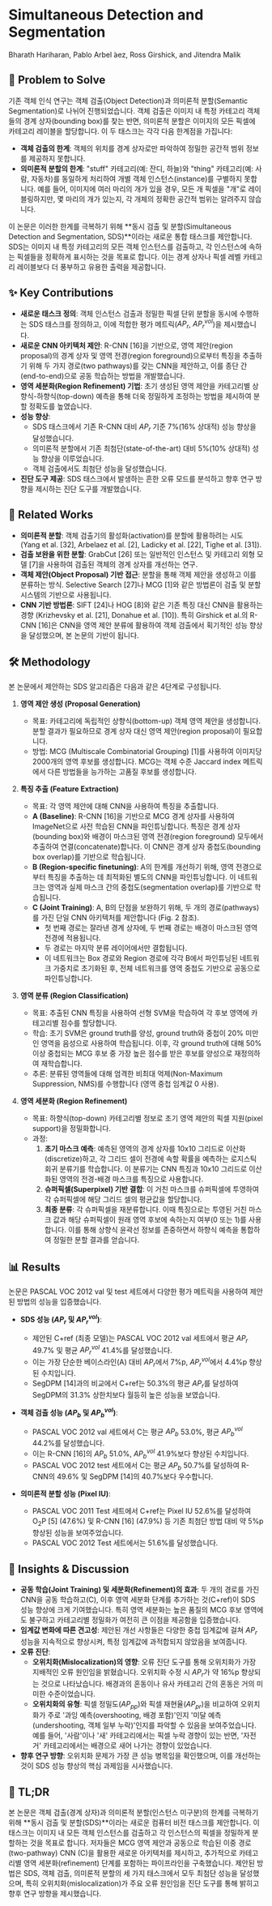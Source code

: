 # Simultaneous Detection and Segmentation

Bharath Hariharan, Pablo Arbel ́aez, Ross Girshick, and Jitendra Malik

## 🧩 Problem to Solve

기존 객체 인식 연구는 객체 검출(Object Detection)과 의미론적 분할(Semantic Segmentation)로 나뉘어 진행되었습니다. 객체 검출은 이미지 내 특정 카테고리 객체들의 경계 상자(bounding box)를 찾는 반면, 의미론적 분할은 이미지의 모든 픽셀에 카테고리 레이블을 할당합니다. 이 두 태스크는 각각 다음 한계점을 가집니다:

- **객체 검출의 한계**: 객체의 위치를 경계 상자로만 파악하여 정밀한 공간적 범위 정보를 제공하지 못합니다.
- **의미론적 분할의 한계**: "stuff" 카테고리(예: 잔디, 하늘)와 "thing" 카테고리(예: 사람, 자동차)를 동일하게 처리하여 개별 객체 인스턴스(instance)를 구별하지 못합니다. 예를 들어, 이미지에 여러 마리의 개가 있을 경우, 모든 개 픽셀을 "개"로 레이블링하지만, 몇 마리의 개가 있는지, 각 개체의 정확한 공간적 범위는 알려주지 않습니다.

이 논문은 이러한 한계를 극복하기 위해 **동시 검출 및 분할(Simultaneous Detection and Segmentation, SDS)**이라는 새로운 통합 태스크를 제안합니다. SDS는 이미지 내 특정 카테고리의 모든 객체 인스턴스를 검출하고, 각 인스턴스에 속하는 픽셀들을 정확하게 표시하는 것을 목표로 합니다. 이는 경계 상자나 픽셀 레벨 카테고리 레이블보다 더 풍부하고 유용한 출력을 제공합니다.

## ✨ Key Contributions

- **새로운 태스크 정의**: 객체 인스턴스 검출과 정밀한 픽셀 단위 분할을 동시에 수행하는 SDS 태스크를 정의하고, 이에 적합한 평가 메트릭($AP_r$, $AP_{r}^{vol}$)을 제시했습니다.
- **새로운 CNN 아키텍처 제안**: R-CNN [16]을 기반으로, 영역 제안(region proposal)의 경계 상자 및 영역 전경(region foreground)으로부터 특징을 추출하기 위해 두 가지 경로(two pathways)를 갖는 CNN을 제안하고, 이를 종단 간(end-to-end)으로 공동 학습하는 방법을 개발했습니다.
- **영역 세분화(Region Refinement) 기법**: 초기 생성된 영역 제안을 카테고리별 상향식-하향식(top-down) 예측을 통해 더욱 정밀하게 조정하는 방법을 제시하여 분할 정확도를 높였습니다.
- **성능 향상**:
  - SDS 태스크에서 기존 R-CNN 대비 $AP_r$ 기준 7%($16\%$ 상대적) 성능 향상을 달성했습니다.
  - 의미론적 분할에서 기존 최첨단(state-of-the-art) 대비 5%($10\%$ 상대적) 성능 향상을 이루었습니다.
  - 객체 검출에서도 최첨단 성능을 달성했습니다.
- **진단 도구 제공**: SDS 태스크에서 발생하는 흔한 오류 모드를 분석하고 향후 연구 방향을 제시하는 진단 도구를 개발했습니다.

## 📎 Related Works

- **의미론적 분할**: 객체 검출기의 활성화(activation)를 분할에 활용하려는 시도 (Yang et al. [32], Arbelaez et al. [2], Ladicky et al. [22], Tighe et al. [31]).
- **검출 보완을 위한 분할**: GrabCut [26] 또는 일반적인 인스턴스 및 카테고리 외형 모델 [7]을 사용하여 검출된 객체의 경계 상자를 개선하는 연구.
- **객체 제안(Object Proposal) 기반 접근**: 분할을 통해 객체 제안을 생성하고 이를 분류하는 방식. Selective Search [27]나 MCG [1]와 같은 방법론이 검출 및 분할 시스템의 기반으로 사용됩니다.
- **CNN 기반 방법론**: SIFT [24]나 HOG [8]와 같은 기존 특징 대신 CNN을 활용하는 경향 (Krizhevsky et al. [21], Donahue et al. [10]). 특히 Girshick et al.의 R-CNN [16]은 CNN을 영역 제안 분류에 활용하여 객체 검출에서 획기적인 성능 향상을 달성했으며, 본 논문의 기반이 됩니다.

## 🛠️ Methodology

본 논문에서 제안하는 SDS 알고리즘은 다음과 같은 4단계로 구성됩니다.

1. **영역 제안 생성 (Proposal Generation)**

   - 목표: 카테고리에 독립적인 상향식(bottom-up) 객체 영역 제안을 생성합니다. 분할 결과가 필요하므로 경계 상자 대신 영역 제안(region proposal)이 필요합니다.
   - 방법: MCG (Multiscale Combinatorial Grouping) [1]를 사용하여 이미지당 2000개의 영역 후보를 생성합니다. MCG는 객체 수준 Jaccard index 메트릭에서 다른 방법들을 능가하는 고품질 후보를 생성합니다.

2. **특징 추출 (Feature Extraction)**

   - 목표: 각 영역 제안에 대해 CNN을 사용하여 특징을 추출합니다.
   - **A (Baseline)**: R-CNN [16]을 기반으로 MCG 경계 상자를 사용하여 ImageNet으로 사전 학습된 CNN을 파인튜닝합니다. 특징은 경계 상자(bounding box)와 배경이 마스크된 영역 전경(region foreground) 모두에서 추출하여 연결(concatenate)합니다. 이 CNN은 경계 상자 중첩도(bounding box overlap)를 기반으로 학습됩니다.
   - **B (Region-specific finetuning)**: A의 한계를 개선하기 위해, 영역 전경으로부터 특징을 추출하는 데 최적화된 별도의 CNN을 파인튜닝합니다. 이 네트워크는 영역과 실제 마스크 간의 중첩도(segmentation overlap)를 기반으로 학습됩니다.
   - **C (Joint Training)**: A, B의 단점을 보완하기 위해, 두 개의 경로(pathways)를 가진 단일 CNN 아키텍처를 제안합니다 (Fig. 2 참조).
     - 첫 번째 경로는 잘라낸 경계 상자에, 두 번째 경로는 배경이 마스크된 영역 전경에 적용됩니다.
     - 두 경로는 마지막 분류 레이어에서만 결합됩니다.
     - 이 네트워크는 Box 경로와 Region 경로에 각각 B에서 파인튜닝된 네트워크 가중치로 초기화된 후, 전체 네트워크를 영역 중첩도 기반으로 공동으로 파인튜닝합니다.

3. **영역 분류 (Region Classification)**

   - 목표: 추출된 CNN 특징을 사용하여 선형 SVM을 학습하여 각 후보 영역에 카테고리별 점수를 할당합니다.
   - 학습: 초기 SVM은 ground truth를 양성, ground truth와 중첩이 20% 미만인 영역을 음성으로 사용하여 학습됩니다. 이후, 각 ground truth에 대해 50% 이상 중첩되는 MCG 후보 중 가장 높은 점수를 받은 후보를 양성으로 재정의하여 재학습합니다.
   - 추론: 분류된 영역들에 대해 엄격한 비최대 억제(Non-Maximum Suppression, NMS)를 수행합니다 (영역 중첩 임계값 0 사용).

4. **영역 세분화 (Region Refinement)**
   - 목표: 하향식(top-down) 카테고리별 정보로 초기 영역 제안의 픽셀 지원(pixel support)을 정밀화합니다.
   - 과정:
     1. **초기 마스크 예측**: 예측된 영역의 경계 상자를 10x10 그리드로 이산화(discretize)하고, 각 그리드 셀이 전경에 속할 확률을 예측하는 로지스틱 회귀 분류기를 학습합니다. 이 분류기는 CNN 특징과 10x10 그리드로 이산화된 영역의 전경-배경 마스크를 특징으로 사용합니다.
     2. **슈퍼픽셀(Superpixel) 기반 결합**: 이 거친 마스크를 슈퍼픽셀에 투영하여 각 슈퍼픽셀에 해당 그리드 셀의 평균값을 할당합니다.
     3. **최종 분류**: 각 슈퍼픽셀을 재분류합니다. 이때 특징으로는 투영된 거친 마스크 값과 해당 슈퍼픽셀이 원래 영역 후보에 속하는지 여부(0 또는 1)를 사용합니다. 이를 통해 상향식 윤곽선 정보를 존중하면서 하향식 예측을 통합하여 정밀한 분할 결과를 얻습니다.

## 📊 Results

논문은 PASCAL VOC 2012 val 및 test 세트에서 다양한 평가 메트릭을 사용하여 제안된 방법의 성능을 입증했습니다.

- **SDS 성능 ($AP_r$ 및 $AP_{r}^{vol}$)**:

  - 제안된 C+ref (최종 모델)는 PASCAL VOC 2012 val 세트에서 평균 $AP_r$ 49.7% 및 평균 $AP_{r}^{vol}$ 41.4%를 달성했습니다.
  - 이는 가장 단순한 베이스라인(A) 대비 $AP_r$에서 7%p, $AP_{r}^{vol}$에서 4.4%p 향상된 수치입니다.
  - SegDPM [14]과의 비교에서 C+ref는 50.3%의 평균 $AP_r$를 달성하여 SegDPM의 31.3% 상한치보다 월등히 높은 성능을 보였습니다.

- **객체 검출 성능 ($AP_b$ 및 $AP_{b}^{vol}$)**:

  - PASCAL VOC 2012 val 세트에서 C는 평균 $AP_b$ 53.0%, 평균 $AP_{b}^{vol}$ 44.2%를 달성했습니다.
  - 이는 R-CNN [16]의 $AP_b$ 51.0%, $AP_{b}^{vol}$ 41.9%보다 향상된 수치입니다.
  - PASCAL VOC 2012 test 세트에서 C는 평균 $AP_b$ 50.7%를 달성하여 R-CNN의 49.6% 및 SegDPM [14]의 40.7%보다 우수합니다.

- **의미론적 분할 성능 (Pixel IU)**:
  - PASCAL VOC 2011 Test 세트에서 C+ref는 Pixel IU 52.6%를 달성하여 O$_{2}$P [5] (47.6%) 및 R-CNN [16] (47.9%) 등 기존 최첨단 방법 대비 약 5%p 향상된 성능을 보여주었습니다.
  - PASCAL VOC 2012 Test 세트에서는 51.6%를 달성했습니다.

## 🧠 Insights & Discussion

- **공동 학습(Joint Training) 및 세분화(Refinement)의 효과**: 두 개의 경로를 가진 CNN을 공동 학습하고(C), 이후 영역 세분화 단계를 추가하는 것(C+ref)이 SDS 성능 향상에 크게 기여했습니다. 특히 영역 세분화는 높은 품질의 MCG 후보 영역에도 불구하고 카테고리별 정밀화가 여전히 큰 이점을 제공함을 입증했습니다.
- **임계값 변화에 따른 견고성**: 제안된 개선 사항들은 다양한 중첩 임계값에 걸쳐 $AP_r$ 성능을 지속적으로 향상시켜, 특정 임계값에 과적합되지 않았음을 보여줍니다.
- **오류 진단**:
  - **오위치화(Mislocalization)의 영향**: 오류 진단 도구를 통해 오위치화가 가장 지배적인 오류 원인임을 밝혔습니다. 오위치화 수정 시 $AP_r$가 약 16%p 향상되는 것으로 나타났습니다. 배경과의 혼동이나 유사 카테고리 간의 혼동은 거의 미미한 수준이었습니다.
  - **오위치화의 유형**: 픽셀 정밀도($AP_{pp}$)와 픽셀 재현율($AP_{pr}$)을 비교하여 오위치화가 주로 '과잉 예측(overshooting, 배경 포함)'인지 '미달 예측(undershooting, 객체 일부 누락)'인지를 파악할 수 있음을 보여주었습니다. 예를 들어, '사람'이나 '새' 카테고리에서는 픽셀 누락 경향이 있는 반면, '자전거' 카테고리에서는 배경으로 새어 나가는 경향이 있었습니다.
- **향후 연구 방향**: 오위치화 문제가 가장 큰 성능 병목임을 확인했으며, 이를 개선하는 것이 SDS 성능 향상의 핵심 과제임을 시사했습니다.

## 📌 TL;DR

본 논문은 객체 검출(경계 상자)과 의미론적 분할(인스턴스 미구분)의 한계를 극복하기 위해 **동시 검출 및 분할(SDS)**이라는 새로운 컴퓨터 비전 태스크를 제안합니다. 이 태스크는 이미지 내 모든 객체 인스턴스를 검출하고 각 인스턴스의 픽셀을 정밀하게 분할하는 것을 목표로 합니다. 저자들은 MCG 영역 제안과 공동으로 학습된 이중 경로(two-pathway) CNN (C)을 활용한 새로운 아키텍처를 제시하고, 추가적으로 카테고리별 영역 세분화(refinement) 단계를 포함하는 파이프라인을 구축했습니다. 제안된 방법은 SDS, 객체 검출, 의미론적 분할의 세 가지 태스크에서 모두 최첨단 성능을 달성했으며, 특히 오위치화(mislocalization)가 주요 오류 원인임을 진단 도구를 통해 밝히고 향후 연구 방향을 제시했습니다.
